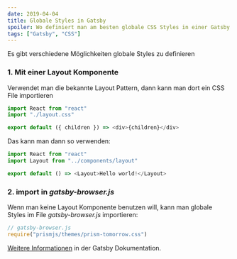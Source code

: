 ```yaml
---
date: 2019-04-04
title: Globale Styles in Gatsby
spoiler: Wo definiert man am besten globale CSS Styles in einer Gatsby App ?
tags: ["Gatsby", "CSS"]
---
```

Es gibt verschiedene Möglichkeiten globale Styles zu definieren

### 1. Mit einer Layout Komponente

Verwendet man die bekannte Layout Pattern, dann kann man dort ein CSS File importieren

```javascript
import React from "react"
import "./layout.css"

export default ({ children }) => <div>{children}</div>
```
Das kann man dann so verwenden:

```javascript
import React from "react"
import Layout from "../components/layout"

export default () => <Layout>Hello world!</Layout>
```

### 2. import in *gatsby-browser.js*
Wenn man keine Layout Komponente benutzen will, kann man globale Styles im File *gatsby-browser.js* importieren:
```javascript
// gatsby-browser.js
require("prismjs/themes/prism-tomorrow.css")
```

[Weitere Informationen](https://www.gatsbyjs.org/docs/creating-global-styles/#how-to-add-global-styles-in-gatsby-using-css-in-js) in der Gatsby Dokumentation.

